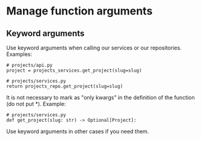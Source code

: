 # Manage function arguments

## Keyword arguments

Use keyword arguments when calling our services or our repositories. Examples:

```
# projects/api.py
project = projects_services.get_project(slug=slug)
```

```
# projects/services.py
return projects_repo.get_project(slug=slug)
```

It is not necessary to mark as "only kwargs" in the definition of the function (do not put *). Example:

```
# projects/services.py
def get_project(slug: str) -> Optional[Project]:
```

Use keyword arguments in other cases if you need them.
